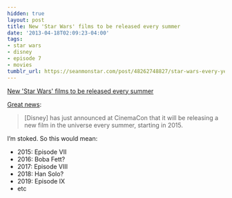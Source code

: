 ```yaml
---
hidden: true
layout: post
title: New 'Star Wars' films to be released every summer
date: '2013-04-18T02:09:23-04:00'
tags:
- star wars
- disney
- episode 7
- movies
tumblr_url: https://seanmonstar.com/post/48262748827/star-wars-every-year
---
```

[New 'Star Wars' films to be released every summer](http://www.theverge.com/2013/4/17/4235696/new-star-wars-films-to-be-released-every-summer-beginning-with)  

[Great news](http://www.theverge.com/2013/4/17/4235696/new-star-wars-films-to-be-released-every-summer-beginning-with):

> [Disney] has just announced at CinemaCon that it will be releasing a new film in the universe every summer, starting in 2015.

I’m stoked. So this would mean:

- 2015: Episode VII
- 2016: Boba Fett?
- 2017: Episode VIII
- 2018: Han Solo?
- 2019: Episode IX
- etc
